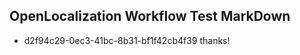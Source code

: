 ## OpenLocalization Workflow Test MarkDown
* d2f94c29-0ec3-41bc-8b31-bf1f42cb4f39 thanks!

<!--HONumber=Jul16_HO3-->


